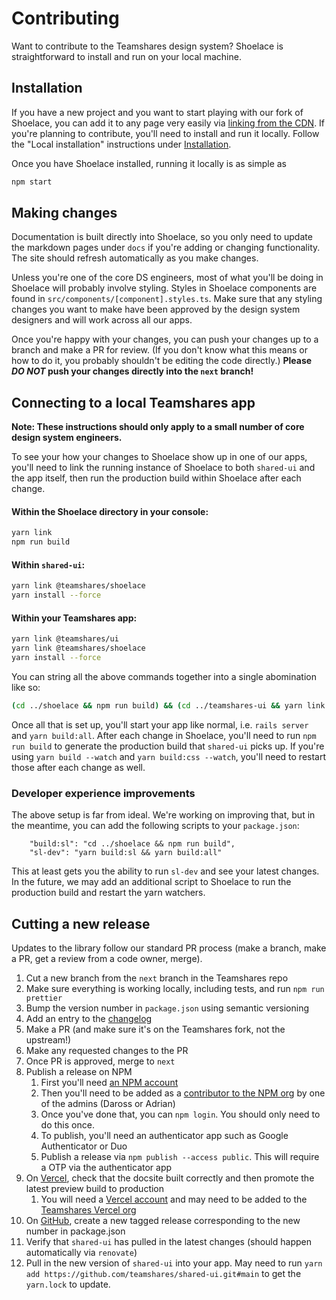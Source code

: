 # Contributing

Want to contribute to the Teamshares design system? Shoelace is straightforward to install and run on your local machine.

## Installation

If you have a new project and you want to start playing with our fork of Shoelace, you can add it to any page very easily via [linking from the CDN](/getting-started/installation?id=cdn-installation-easiest). If you're planning to contribute, you'll need to install and run it locally. Follow the "Local installation" instructions under [Installation](/getting-started/installation?id=local-installation).

Once you have Shoelace installed, running it locally is as simple as

```bash
npm start
```

## Making changes

Documentation is built directly into Shoelace, so you only need to update the markdown pages under `docs` if you're adding or changing functionality. The site should refresh automatically as you make changes.

Unless you're one of the core DS engineers, most of what you'll be doing in Shoelace will probably involve styling. Styles in Shoelace components are found in `src/components/[component].styles.ts`. Make sure that any styling changes you want to make have been approved by the design system designers and will work across all our apps.

Once you're happy with your changes, you can push your changes up to a branch and make a PR for review. (If you don't know what this means or how to do it, you probably shouldn't be editing the code directly.) **Please _DO NOT_ push your changes directly into the `next` branch!**

## Connecting to a local Teamshares app

**Note: These instructions should only apply to a small number of core design system engineers.**

To see your how your changes to Shoelace show up in one of our apps, you'll need to link the running instance of Shoelace to both `shared-ui` and the app itself, then run the production build within Shoelace after each change.

#### Within the Shoelace directory in your console:

```bash
yarn link
npm run build
```

#### Within `shared-ui`:

```bash
yarn link @teamshares/shoelace
yarn install --force
```

#### Within your Teamshares app:

```bash
yarn link @teamshares/ui
yarn link @teamshares/shoelace
yarn install --force
```

You can string all the above commands together into a single abomination like so:

```bash
(cd ../shoelace && npm run build) && (cd ../teamshares-ui && yarn link @teamshares/shoelace && yarn install --force) && yarn link @teamshares/ui && yarn link @teamshares/shoelace && yarn install --force
```

Once all that is set up, you'll start your app like normal, i.e. `rails server` and `yarn build:all`. After each change in Shoelace, you'll need to run `npm run build` to generate the production build that `shared-ui` picks up. If you're using `yarn build --watch` and `yarn build:css --watch`, you'll need to restart those after each change as well.

### Developer experience improvements

The above setup is far from ideal. We're working on improving that, but in the meantime, you can add the following scripts to your `package.json`:

```
    "build:sl": "cd ../shoelace && npm run build",
    "sl-dev": "yarn build:sl && yarn build:all"
```

This at least gets you the ability to run `sl-dev` and see your latest changes. In the future, we may add an additional script to Shoelace to run the production build and restart the yarn watchers.

## Cutting a new release

Updates to the library follow our standard PR process (make a branch, make a PR, get a review from a code owner, merge).

1. Cut a new branch from the `next` branch in the Teamshares repo
1. Make sure everything is working locally, including tests, and run `npm run prettier`
1. Bump the version number in `package.json` using semantic versioning
1. Add an entry to the [changelog](/teamshares/changelog)
1. Make a PR (and make sure it's on the Teamshares fork, not the upstream!)
1. Make any requested changes to the PR
1. Once PR is approved, merge to `next`
1. Publish a release on NPM
   1. First you'll need [an NPM account](https://docs.npmjs.com/creating-a-new-npm-user-account)
   1. Then you'll need to be added as a [contributor to the NPM org](https://www.npmjs.com/settings/teamshares/members) by one of the admins (Daross or Adrian)
   1. Once you've done that, you can `npm login`. You should only need to do this once.
   1. To publish, you'll need an authenticator app such as Google Authenticator or Duo
   1. Publish a release via `npm publish --access public`. This will require a OTP via the authenticator app
1. On [Vercel](https://vercel.com/teamshares/shoelace), check that the docsite built correctly and then promote the latest preview build to production
   1. You will need a [Vercel account](https://vercel.com/new/teamshares) and may need to be added to the [Teamshares Vercel org](https://vercel.com/teams/teamshares/settings/members)
1. On [GitHub](https://github.com/teamshares/shoelace/releases), create a new tagged release corresponding to the new number in package.json
1. Verify that `shared-ui` has pulled in the latest changes (should happen automatically via `renovate`)
1. Pull in the new version of `shared-ui` into your app. May need to run `yarn add https://github.com/teamshares/shared-ui.git#main` to get the `yarn.lock` to update.
